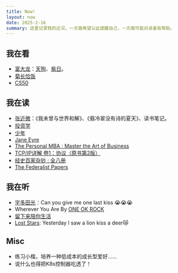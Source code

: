 ```yaml
---
title: Now!
layout: now
date: 2025-2-16
summary: 这里记录我的近况，一方面希望以此提醒自己，一方面可能对读者有帮助。
---
```


## 我在看

- [富大龙](https://weibo.com/u/2450372181?tabtype=home)：[天狗](https://movie.douban.com/subject/1947270/)、[紫日](https://movie.douban.com/subject/1308078/)。
- [菊长恰饭](https://space.bilibili.com/8090155?spm_id_from=333.337.0.0)
- [CS50](https://www.youtube.com/@cs50)

## 我在读

- [张近微](https://www.zhihu.com/topic/21264978/hot)：《我未曾与世界和解》、《翡冷翠没有诗的夏天》、读书笔记。
- [投资学](https://book.douban.com/subject/27159606/)
- [少年](https://book.douban.com/subject/25887925/)
- [Jane Eyre](https://book.douban.com/subject/1418242/)
- [The Personal MBA : Master the Art of Business](https://book.douban.com/subject/5412254/)
- [TCP/IP详解 卷1：协议（原书第2版）](https://book.douban.com/subject/26825411/)
- [经史百家杂钞 : 全八册](https://book.douban.com/subject/30363617/)
- [The Federalist Papers](https://book.douban.com/subject/1498963/)

## 我在听

- [宇多田光](https://www.utadahikaru.jp)：Can you give me one last kiss 😭😭😭
- Wherever You Are By [ONE OK ROCK](https://www.oneokrock.com/en/)
- [留下来陪你生活](https://music.163.com/#/song?id=26590191&market=baiduqk)
- [Lost Stars](https://www.youtube.com/watch?v=cL4uhaQ58Rk): Yesterday I saw a lion kiss a deer😿

## Misc

- 练习小楷，培养一种低成本的成长型爱好……
- 说什么也得把K8s控制器吃透了！
